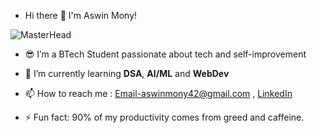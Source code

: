 -  Hi there 👋 I'm Aswin Mony!
   
![MasterHead](https://user-images.githubusercontent.com/74038190/213910845-af37a709-8995-40d6-be59-724526e3c3d7.gif)
  
- 😎 I’m a BTech Student passionate about tech and self-improvement
  
- 🌱 I’m currently learning **DSA**, **AI/ML** and **WebDev**
  
- 📫 How to reach me : Email-aswinmony42@gmail.com  , <a href="linkedin.com/in/aswin-mony-2022b8275">LinkedIn</a>
  
- ⚡ Fun fact: 90% of my productivity comes from greed and caffeine.
  

<!---
asw-beep/asw-beep is a ✨ special ✨ repository because its `README.md` (this file) appears on your GitHub profile.
You can click the Preview link to take a look at your changes.
--->
